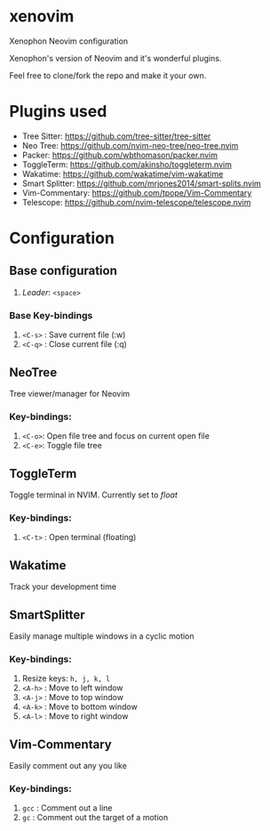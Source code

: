 # xenovim
Xenophon Neovim configuration

Xenophon's version of Neovim and it's wonderful plugins.

Feel free to clone/fork the repo and make it your own.

# Plugins used
* Tree Sitter: https://github.com/tree-sitter/tree-sitter
* Neo Tree: https://github.com/nvim-neo-tree/neo-tree.nvim
* Packer: https://github.com/wbthomason/packer.nvim
* ToggleTerm: https://github.com/akinsho/toggleterm.nvim
* Wakatime: https://github.com/wakatime/vim-wakatime
* Smart Splitter: https://github.com/mrjones2014/smart-splits.nvim
* Vim-Commentary: https://github.com/tpope/Vim-Commentary
* Telescope: https://github.com/nvim-telescope/telescope.nvim

# Configuration
## Base configuration
1. *Leader*: `<space>`

### Base Key-bindings
1. `<C-s>` : Save current file (:w)
2. `<C-q>` : Close current file (:q)

## NeoTree
Tree viewer/manager for Neovim

### Key-bindings:
1. `<C-o>`: Open file tree and focus on current open file
2. `<C-e>`: Toggle file tree

## ToggleTerm
Toggle terminal in NVIM. Currently set to *float*

### Key-bindings:
1. `<C-t>` : Open terminal (floating)

## Wakatime
Track your development time

## SmartSplitter
Easily manage multiple windows in a
cyclic motion

### Key-bindings:
1. Resize keys: `h, j, k, l`
2. `<A-h>` : Move to left window
3. `<A-j>` : Move to top window
4. `<A-k>` : Move to bottom window
5. `<A-l>` : Move to right window

## Vim-Commentary
Easily comment out any you like

### Key-bindings:
1. `gcc` : Comment out a line
2. `gc` : Comment out the target of a motion
